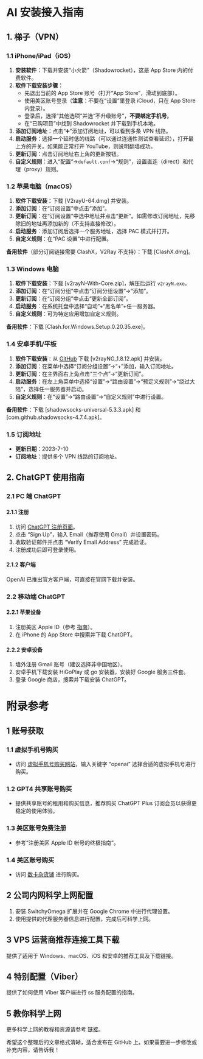 # AI 安装接入指南

## 1. 梯子（VPN）

### 1.1 iPhone/iPad（iOS）

1. **安装软件**：下载并安装“小火箭”（Shadowrocket），这是 App Store 内的付费软件。
2. **软件下载安装步骤**：
   - 先退出当前的 App Store 账号（打开“App Store”，滑动到底部）。
   - 使用美区账号登录（**注意**：不要在“设置”里登录 iCloud，只在 App Store 内登录）。
   - 登录后，选择“其他选项”并选“不升级账号”，**不要绑定手机号**。
   - 在“已购项目”中找到 Shadowrocket 并下载到手机本地。
3. **添加订阅地址**：点击“➕”添加订阅地址，可以看到多条 VPN 线路。
4. **启动服务**：选择一个延时低的线路（可以通过连通性测试查看延迟），打开最上方的开关。如果能正常打开 YouTube，则说明翻墙成功。
5. **更新订阅**：点击订阅地址右上角的更新按钮。
6. **自定义规则**：进入“配置”->`default.conf`->“规则”，设置直连（direct）和代理（proxy）规则。

### 1.2 苹果电脑（macOS）

1. **软件下载安装**：下载 [V2rayU-64.dmg] 并安装。
2. **添加订阅**：在“订阅设置”中点击“添加”。
3. **更新订阅**：在“订阅设置”中选中地址并点击“更新”。如需修改订阅地址，先移除旧的地址再添加新的（不支持直接修改）。
4. **启动服务**：添加订阅后选择一个服务地址，选择 PAC 模式并打开。
5. **自定义规则**：在“PAC 设置”中进行配置。

**备用软件**（部分订阅链接需要 ClashX，V2Ray 不支持）：下载 [ClashX.dmg]。

### 1.3 Windows 电脑

1. **软件下载安装**：下载 [v2rayN-With-Core.zip]，解压后运行 `v2rayN.exe`。
2. **添加订阅**：在“订阅分组”中点击“订阅分组设置”->“添加”。
3. **更新订阅**：在“订阅分组”中点击“更新全部订阅”。
4. **启动服务**：在系统托盘中选择“自动”+“黑名单”+任一服务器。
5. **自定义规则**：可为特定应用增加自定义规则。

**备用软件**：下载 [Clash.for.Windows.Setup.0.20.35.exe]。

### 1.4 安卓手机/平板

1. **软件下载安装**：从 [GitHub](https://github.com/2dust/v2rayNG) 下载 [v2rayNG_1.8.12.apk] 并安装。
2. **添加订阅**：在菜单中选择“订阅分组设置”->“+”添加，输入订阅地址。
3. **更新订阅**：在主界面右上角点击“三个点”->“更新订阅”。
4. **启动服务**：在左上角菜单中选择“设置”->“路由设置”->“预定义规则”->“绕过大陆”，选择任一服务器并启动。
5. **自定义规则**：在“设置”->“路由设置”->“自定义规则”中进行设置。

**备用软件**：下载 [shadowsocks-universal-5.3.3.apk] 和 [com.github.shadowsocks-4.7.4.apk]。

### 1.5 订阅地址

- **更新日期**：2023-7-10
- **订阅地址**：提供多个 VPN 线路的订阅地址。

## 2. ChatGPT 使用指南

### 2.1 PC 端 ChatGPT

#### 2.1.1 注册

1. 访问 [ChatGPT 注册页面](https://chat.openai.com/auth/login)。
2. 点击 “Sign Up”，输入 Email（推荐使用 Gmail）并设置密码。
3. 收取验证邮件并点击 “Verify Email Address” 完成验证。
4. 注册成功后即可登录使用。

#### 2.1.2 客户端

OpenAI 已推出官方客户端，可直接在官网下载并安装。

### 2.2 移动端 ChatGPT

#### 2.2.1 苹果设备

1. 注册美区 Apple ID（参考 [指南](https://shadowsockshelp.github.io/Shadowsocks/apple-id.html)）。
2. 在 iPhone 的 App Store 中搜索并下载 ChatGPT。

#### 2.2.2 安卓设备

1. 墙外注册 Gmail 账号（建议选择非中国地区）。
2. 安卓手机下载安装 HiGoPlay 或 go 安装器，安装好 Google 服务三件套。
3. 登录 Google 商店，搜索并下载安装 ChatGPT。

# 附录参考
## 1 账号获取
### 1.1 虚拟手机号购买

- 访问 [虚拟手机号购买网站](https://sms-activate.org/cn/freePrice#activation)，输入关键字 “openai” 选择合适的虚拟手机号进行购买。

### 1.2 GPT4 共享账号购买

- 提供共享账号的租用和购买信息，推荐购买 ChatGPT Plus 订阅会员以获得更稳定的使用体验。

### 1.3 美区账号免费注册

- 参考“注册美区 Apple ID 帐号的终极指南”。

### 1.4 美区账号购买

- 访问 [数卡杂货铺](https://www.ididhub.com) 进行购买。

## 2 公司内网科学上网配置

1. 安装 SwitchyOmega 扩展并在 Google Chrome 中进行代理设置。
2. 使用提供的代理服务器信息进行配置，完成后可科学上网。

## 3 VPS 运营商推荐连接工具下载

提供了适用于 Windows、macOS、iOS 和安卓的推荐工具及下载链接。

## 4 特别配置（Viber）

提供了如何使用 Viber 客户端进行 ss 服务配置的指南。

## 5 教你科学上网

更多科学上网的教程和资源请参考 [链接](https://lienjack.github.io/Blog/knowledge/learn/ssh.html)。

希望这个整理后的文章格式清晰，适合发布在 GitHub 上。如果需要进一步修改或补充内容，请告诉我！

